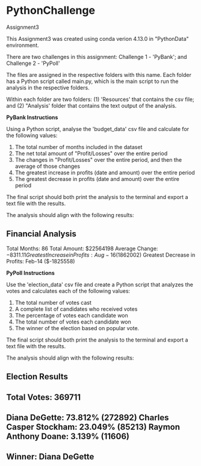 # PythonChallenge
Assignment3

This Assignment3 was created using conda verion 4.13.0 in "PythonData" environment.

There are two challenges in this assignment: 
Challenge 1 - 'PyBank'; and 
Challenge 2 - 'PyPoll'

The files are assigned in the respective folders with this name.
Each folder has a Python script called main.py, which is the main script to run the analysis in the respective folders.

Within each folder are two folders: (1) 'Resources' that contains the csv file; and (2) "Analysis' folder that contains the text output of the analysis.


**PyBank Instructions**

Using a Python script, analyse the 'budget_data' csv file and calculate for the following values:

1. The total number of months included in the dataset
2. The net total amount of "Profit/Losses" over the entire period
3. The changes in "Profit/Losses" over the entire period, and then the average of those changes
4. The greatest increase in profits (date and amount) over the entire period
5. The greatest decrease in profits (date and amount) over the entire period

The final script should both print the analysis to the terminal and export a text file with the results.

The analysis should align with the following results:

Financial Analysis
----------------------------
Total Months: 86
Total Amount: $22564198
Average Change: $-8311.11
Greatest Increase in Profits: Aug-16 ($1862002)
Greatest Decrease in Profits: Feb-14 ($-1825558)


**PyPoll Instructions**

Use the 'election_data' csv file and create a Python script that analyzes the votes and calculates each of the following values:

1. The total number of votes cast
2. A complete list of candidates who received votes
3. The percentage of votes each candidate won
4. The total number of votes each candidate won
5. The winner of the election based on popular vote.
 
The final script should both print the analysis to the terminal and export a text file with the results.

The analysis should align with the following results:

Election Results
------------------------
Total Votes: 369711
------------------------
Diana DeGette: 73.812% (272892)
Charles Casper Stockham: 23.049% (85213)
Raymon Anthony Doane: 3.139% (11606)
------------------------
Winner: Diana DeGette
------------------------


